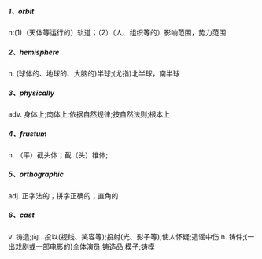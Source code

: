 ##### 1、orbit

n:(1)（天体等运行的）轨道；（2）（人、组织等的）影响范围，势力范围

##### 2、hemisphere

n.     (球体的、地球的、大脑的)半球;(尤指)北半球，南半球

##### 3、physically

adv.     身体上;肉体上;依据自然规律;按自然法则;根本上

##### 4、frustum

n.	（平）截头体；截（头）锥体;

##### 5、orthographic

adj.     正字法的；拼字正确的；直角的

##### 6、cast

v.    铸造;向…投以(视线、笑容等);投射(光、影子等);使人怀疑;造谣中伤
n.   铸件;(一出戏剧或一部电影的)全体演员;铸造品;模子;铸模